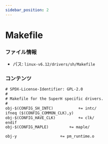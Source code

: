 ```yaml
---
sidebar_position: 2
---
```

# Makefile

### ファイル情報

- パス: `linux-v6.12/drivers/sh/Makefile`

### コンテンツ

```txt
# SPDX-License-Identifier: GPL-2.0
#
# Makefile for the SuperH specific drivers.
#
obj-$(CONFIG_SH_INTC)			+= intc/
ifneq ($(CONFIG_COMMON_CLK),y)
obj-$(CONFIG_HAVE_CLK)			+= clk/
endif
obj-$(CONFIG_MAPLE)			+= maple/

obj-y					+= pm_runtime.o

```
